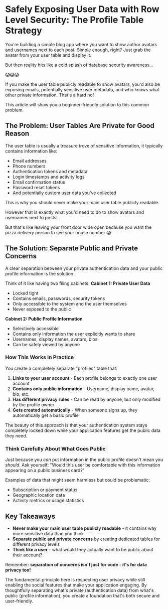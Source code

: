 # Safely Exposing User Data with Row Level Security: The Profile Table Strategy

You're building a simple blog app where you want to show author avatars and usernames next to each post. Simple enough, right? Just grab the avatar from your user table and display it.

But then reality hits like a cold splash of database security awareness...

😱😱😱

If you make the user table publicly readable to show avatars, you'd also be exposing emails, potentially sensitive user metadata, and who knows what other private information. That's a hard no!

This article will show you a beginner-friendly solution to this common problem.

## The Problem: User Tables Are Private for Good Reason

The user table is usually a treasure trove of sensitive information, it typically contains information like:

- Email addresses
- Phone numbers
- Authentication tokens and metadata
- Login timestamps and activity logs
- Email confirmation status
- Password reset tokens
- And potentially custom user data you've collected

This is why you should never make your main user table publicly readable.

However that is exactly what you'd need to do to show avatars and usernames next to posts!

But that's like leaving your front door wide open because you want the pizza delivery person to see your house number 😱

## The Solution: Separate Public and Private Concerns

A clear separation between your private authentication data and your public profile information is the solution.

Think of it like having two filing cabinets:
**Cabinet 1: Private User Data**

- Locked tight
- Contains emails, passwords, security tokens
- Only accessible to the system and the user themselves
- Never exposed to the public

**Cabinet 2: Public Profile Information**

- Selectively accessible
- Contains only information the user explicitly wants to share
- Usernames, display names, avatars, bios
- Can be safely viewed by anyone

### How This Works in Practice

You create a completely separate "profiles" table that:

1. **Links to your user account** - Each profile belongs to exactly one user account
2. **Contains only public information** - Username, display name, avatar, bio, etc.
3. **Has different privacy rules** - Can be read by anyone, but only modified by the profile owner
4. **Gets created automatically** - When someone signs up, they automatically get a basic profile

The beauty of this approach is that your authentication system stays completely locked down while your application features get the public data they need.

### Think Carefully About What Goes Public

Just because you _can_ put information in the public profile doesn't mean you _should_. Ask yourself: "Would this user be comfortable with this information appearing on a public business card?"

Examples of data that might seem harmless but could be problematic:

- Subscription or payment status
- Geographic location data
- Activity metrics or usage statistics

## Key Takeaways

- **Never make your main user table publicly readable** - it contains way more sensitive data than you think
- **Separate public and private concerns** by creating dedicated tables for different privacy levels
- **Think like a user** - what would they actually want to be public about their account?

Remember: **separation of concerns isn't just for code - it's for data privacy too!**

The fundamental principle here is respecting user privacy while still enabling the social features that make your application engaging. By thoughtfully separating what's private (authentication data) from what's public (profile information), you create a foundation that's both secure and user-friendly.
